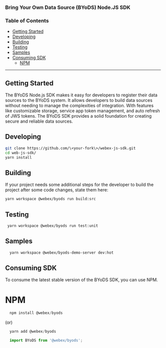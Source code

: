 ### Bring Your Own Data Source (BYoDS) Node.JS SDK

### Table of Contents

- [Getting Started](#getting-started)
- [Developing](#developing)
- [Building](#building)
- [Testing](#testing)
- [Samples](#samples)
- [Consuming SDK](#consuming-sdk)
  - [NPM](#npm)

---

## Getting Started

The BYoDS Node.js SDK makes it easy for developers to register their data sources to the BYoDS system. It allows developers to build data sources without needing to manage the complexities of integration. With features like customizable storage, service app token management, and auto refresh of JWS tokens. The BYoDS SDK provides a solid foundation for creating secure and reliable data sources.

## Developing

```bash
git clone https://github.com/\<your-fork\>/webex-js-sdk.git
cd web-js-sdk/
yarn install
```

## Building

If your project needs some additional steps for the developer to build the
project after some code changes, state them here:

```bash
yarn workspace @webex/byods run build:src
```

## Testing

```bash
 yarn workspace @webex/byods run test:unit
```

## Samples

```bash
  yarn workspace @webex/byods-demo-server dev:hot
```

## Consuming SDK

To consume the latest stable version of the BYoDS SDK, you can use NPM.

# NPM

```javascript
  npm install @webex/byods
```

(or)

```javascript
  yarn add @webex/byods
```

```javascript
  import BYoDS from '@webex/byods';
```